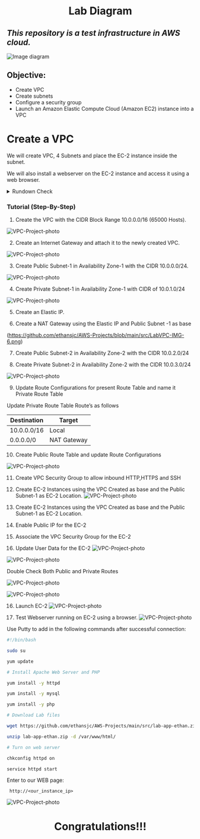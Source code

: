 <h1 align="center">Lab Diagram</h1>

_This repository is a test infrastructure in AWS cloud._
---
![Image diagram](https://github.com/ethansjc/AWS-Projects/blob/79e8672aacaf0ddecd5f701e4b6b78245c656e7d/src/Lab-VPC.drawio.png)
## Objective:
* Create VPC 
* Create subnets
* Configure a security group
* Launch an Amazon Elastic Compute Cloud (Amazon EC2) instance into a VPC

# Create a VPC
We will create VPC, 4 Subnets and place the EC-2 instance inside the subnet.

We will also install a webserver on the EC-2 instance and access it using a web browser.

<details>
<summary>Rundown Check</summary>

  1. Create the VPC with the CIDR Block Range 10.0.0.0/16 (65000 Hosts)

  2. Create an Internet Gateway and attach it to the newly created VPC

  3. Create Public Subnet-1 in Availability Zone-1 with the CIDR 10.0.0.0/24

  4. Create Private Subnet-1 in Availability Zone-1 with CIDR of 10.0.1.0/24

  5. Create an Elastic IP.

  6. Create a NAT Gateway using the Elastic IP and Public Subnet -1 as base

  7. Create Public Subnet-2 in Availability Zone-2 with the CIDR 10.0.2.0/24

  8. Create Private Subnet-2 in Availability Zone-2 with the CIDR 10.0.3.0/24

  9. Update Route Configurations for present Route Table and name it Private Route Table

  10. Create Public Route Table and update Route Configurations

  11. Create VPC Security Group to allow inbound HTTP,HTTPS and SSH

  12. Create EC-2 Instances using the VPC Created as base and the Public Subnet-1 as EC-2 Location.

  13. Enable Public IP for the EC-2 

  14. Associate the VPC Security Group for the EC-2

  15. Update User Data for the EC-2

  16. Launch EC-2

  17. Test Webserver running on EC-2 using a browser.
</details>

### Tutorial (Step-By-Step)

1. Create the VPC with the CIDR Block Range 10.0.0.0/16 (65000 Hosts).

![VPC-Project-photo](https://github.com/ethansjc/AWS-Projects/blob/main/src/LabVPC-IMG-1.png)

2. Create an Internet Gateway and attach it to the newly created VPC.

![VPC-Project-photo](https://github.com/ethansjc/AWS-Projects/blob/main/src/LabVPC-IMG-2.png)

3. Create Public Subnet-1 in Availability Zone-1 with the CIDR 10.0.0.0/24.

![VPC-Project-photo](https://github.com/ethansjc/AWS-Projects/blob/main/src/LabVPC-IMG-3.png)

4. Create Private Subnet-1 in Availability Zone-1 with CIDR of 10.0.1.0/24

![VPC-Project-photo](https://github.com/ethansjc/AWS-Projects/blob/main/src/LabVPC-IMG-4.png)

5. Create an Elastic IP.

6. Create a NAT Gateway using the Elastic IP and Public Subnet -1 as base

(https://github.com/ethansjc/AWS-Projects/blob/main/src/LabVPC-IMG-6.png)

7. Create Public Subnet-2 in Availability Zone-2 with the CIDR 10.0.2.0/24

8. Create Private Subnet-2 in Availability Zone-2 with the CIDR 10.0.3.0/24

![VPC-Project-photo](https://github.com/ethansjc/AWS-Projects/blob/main/src/LabVPC-IMG-5.png)

9. Update Route Configurations for present Route Table and name it Private Route Table

Update Private Route Table Route’s as follows

| Destination |   Target    |
| ----------- | ----------- |
| 10.0.0.0/16 |    Local    |
| 0.0.0.0/0   | NAT Gateway |


10. Create Public Route Table and update Route Configurations

![VPC-Project-photo](https://github.com/ethansjc/AWS-Projects/blob/main/src/LabVPC-IMG-7.png)

11. Create VPC Security Group to allow inbound HTTP,HTTPS and SSH

12. Create EC-2 Instances using the VPC Created as base and the Public Subnet-1 as EC-2 Location.
![VPC-Project-photo](https://github.com/ethansjc/AWS-Projects/blob/main/src/LabVPC-IMG-8.png)

12. Create EC-2 Instances using the VPC Created as base and the Public Subnet-1 as EC-2 Location.

13. Enable Public IP for the EC-2 

14. Associate the VPC Security Group for the EC-2

15. Update User Data for the EC-2
![VPC-Project-photo](https://github.com/ethansjc/AWS-Projects/blob/main/src/LabVPC-IMG-9.png)

![VPC-Project-photo](https://github.com/ethansjc/AWS-Projects/blob/main/src/LabVPC-IMG-10.png)

Double Check Both Public and Private Routes

![VPC-Project-photo](https://github.com/ethansjc/AWS-Projects/blob/main/src/LabVPC-IMG-11.png)

![VPC-Project-photo](https://github.com/ethansjc/AWS-Projects/blob/main/src/LabVPC-IMG-12.png)

16. Launch EC-2
![VPC-Project-photo](https://github.com/ethansjc/AWS-Projects/blob/main/src/LabVPC-IMG-13.png)

17. Test Webserver running on EC-2 using a browser.
![VPC-Project-photo](https://github.com/ethansjc/AWS-Projects/blob/main/src/LabVPC-IMG-15.png)

Use Putty to add in the following commands after successful connection:

```bash
#!/bin/bash

sudo su

yum update

# Install Apache Web Server and PHP

yum install -y httpd

yum install -y mysql

yum install -y php

# Download Lab files

wget https://github.com/ethansjc/AWS-Projects/main/src/lab-app-ethan.zip

unzip lab-app-ethan.zip -d /var/www/html/

# Turn on web server

chkconfig httpd on

service httpd start

```

  Enter to our WEB page:

``` http://<our_instance_ip>```

![VPC-Project-photo](https://github.com/ethansjc/AWS-Projects/blob/main/src/LabVPC-IMG-14.png)

<h1 align="center">Congratulations!!!</h1>